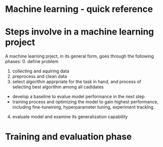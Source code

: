 <h1>Machine learning - quick reference</h1>

# Steps involve in a machine learning project

A machine learning prject, in its general form, goes through the following phases:
0. define problem
1. collecting and aquiring data
2. preprocess and clean data
3. select algorithm apprpriate for the task in hand, and process of selecting best algorithm among all cadidates
  - develop a baseline to evalue model performance in the next step
  - training process and optimizing the model to gain highest performance, including fine-tuneining, hyperparameter tuning, experiment tracking. 
4. evaluate model and examine its generalization capability
# Training and evaluation phase

#
